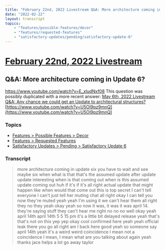 ```yaml
---
title: "February 22nd, 2022 Livestream Q&A: More architecture coming in Update 6?"
date: "2022-02-22"
layout: transcript
topics:
    - "features/possible-features/decor"
    - "features/requested-features"
    - "satisfactory-updates/pending/satisfactory-update-6"
---
```

# [February 22nd, 2022 Livestream](../2022-02-22.md)
## Q&A: More architecture coming in Update 6?
https://www.youtube.com/watch?v=E_xludNxf08
This question was possibly duplicated with a more recent answer: [May 6th, 2022 Livestream Q&A: Any chance we could get an Update to architectural structures?](./yt-U5OI9pz9mnQ.md) [https://www.youtube.com/watch?v=U5OI9pz9mnQ](https://www.youtube.com/watch?v=U5OI9pz9mnQ)


### Topics
* [Features > Possible Features > Decor](../topics/features/possible-features/decor.md)
* [Features > Requested Features](../topics/features/requested-features.md)
* [Satisfactory Updates > Pending > Satisfactory Update 6](../topics/satisfactory-updates/pending/satisfactory-update-6.md)

### Transcript

> more architecture coming in update six you have to wait and see maybe six when what is that that's the assumed update after update update interesting when is that coming out when is this assumed update coming out huh if it's if it's all right actual update that might happen like when would that come out this is top secret I can't tell everyone I can't just tell her muting chat all right okay I can tell you now they're muted yeah yeah I'm using it we can't hear them all right they no they yeah okay yeah so now it was, it was it was april 14. they're saying stuff they can't hear me right no no no well okay yeah april 14th april 14th 5 5 15 pm it's a little bit delayed release yeah that's that's not on this yep yep okay cool confirmed here yeah yeah official leak there you go all right am I back here good yeah so someone say april 14th yeah it's a weird weird coincidence I mean not a coincidence I mean, I mean what are you talking about again yeah thanks jace helps a lot go away taylor
